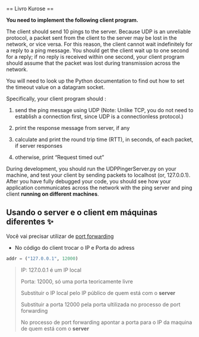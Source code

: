 == Livro Kurose ==

**You need to implement the following client program.**


The client should send 10 pings to the server. Because UDP is an unreliable protocol, a packet sent from the client to the server may be lost in the network, or vice versa. For this reason, the client cannot wait indefinitely for a reply to a ping message. You should get the client wait up to one second for a reply; if no reply is received within one second, your client program should assume that the packet was lost during transmission across the network. 

You will need to look up the Python documentation to find out how to set the timeout value on a datagram socket. 


Specifically, your client program should :

1. send the ping message using UDP (Note: Unlike TCP, you do not need to establish a connection first, since UDP is a connectionless protocol.)
  
2. print the response message from server, if any
  
3. calculate and print the round trip time (RTT), in seconds, of each packet, if server responses
  
4. otherwise, print “Request timed out”
  
  

During development, you should run the UDPPingerServer.py on your machine, and test your client by sending packets to localhost (or, 127.0.0.1). After you have fully debugged your code, you should see how your application communicates across the network with the ping server and ping client **running on different machines**.


## Usando o server e o client em máquinas diferentes :sparkles:

Você vai precisar utilizar de [port forwarding](https://pplware.sapo.pt/tutoriais/networking/sabe-port-forwarding-qual-utilizacao/)


- No código do client trocar o IP e Porta do adress
  

```python
addr = ("127.0.0.1", 12000)
```

> IP: 127.0.0.1 é um IP local
> 
> Porta: 12000, só uma porta teoricamente livre
> 
> Substituir o IP local pelo IP público de quem está com o **server**
> 
> Substituir a porta 12000 pela porta ultilizada no processo de port forwarding
> 
> No processo de port forwarding apontar a porta para o IP da maquina de quem está com o **server**
